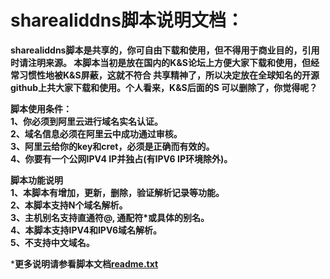 # sharealiddns脚本说明文档：
**sharealiddns脚本是共享的，你可自由下载和使用，但不得用于商业目的，引用时请注明来源。
本脚本当初是放在国内的K&S论坛上方便大家下载和使用，但经常习惯性地被K&S屏蔽，这就不符合
共享精神了，所以决定放在全球知名的开源github上共大家下载和使用。个人看来，K&S后面的S
可以删除了，你觉得呢？**  

**脚本使用条件：**  
**1、你必须到阿里云进行域名实名认证。  
2、域名信息必须在阿里云中成功通过审核。  
3、阿里云给你的key和cret，必须是正确而有效的。  
4、你要有一个公网IPV4 IP并独占(有IPV6 IP环境除外)。**    

**脚本功能说明**  
**1、本脚本有增加，更新，删除，验证解析记录等功能。  
2、本脚本支持N个域名解析。  
3、主机别名支持直通符@, 通配符*或具体的别名。  
4、本脚本支持IPV4和IPV6域名解析。   
5、不支持中文域名。**     

***更多说明请参看脚本文档[readme.txt](https://github.com/zwmscorm/sharealiddns/blob/master/myscripts/sharealiddns/readme/readme.txt)**


